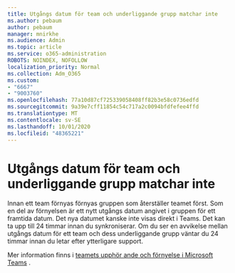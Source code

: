 ```yaml
---
title: Utgångs datum för team och underliggande grupp matchar inte
ms.author: pebaum
author: pebaum
manager: mnirkhe
ms.audience: Admin
ms.topic: article
ms.service: o365-administration
ROBOTS: NOINDEX, NOFOLLOW
localization_priority: Normal
ms.collection: Adm_O365
ms.custom:
- "6667"
- "9003760"
ms.openlocfilehash: 77a10d87cf725339058408ff82b3e58c0736edfd
ms.sourcegitcommit: 9a39e7cff11854c54c717a2c0094bfdfefee4ffd
ms.translationtype: MT
ms.contentlocale: sv-SE
ms.lasthandoff: 10/01/2020
ms.locfileid: "48365221"
---
```

# <a name="expiration-date-of-team-and-underlying-group-dont-match"></a>Utgångs datum för team och underliggande grupp matchar inte

Innan ett team förnyas förnyas gruppen som återställer teamet först. Som en del av förnyelsen är ett nytt utgångs datum angivet i gruppen för ett framtida datum. Det nya datumet kanske inte visas direkt i Teams. Det kan ta upp till 24 timmar innan du synkroniserar. Om du ser en avvikelse mellan utgångs datum för ett team och dess underliggande grupp väntar du 24 timmar innan du letar efter ytterligare support.  

Mer information finns i [teamets upphör ande och förnyelse i Microsoft Teams](https://docs.microsoft.com/microsoftteams/team-expiration-renewal)  .
